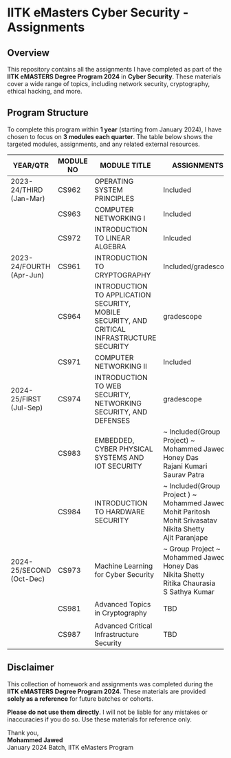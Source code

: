 # IITK eMasters Cyber Security - Assignments

## Overview
This repository contains all the assignments I have completed as part of the **IITK eMASTERS Degree Program 2024** in **Cyber Security**. These materials cover a wide range of topics, including network security, cryptography, ethical hacking, and more.

## Program Structure
To complete this program within **1 year** (starting from January 2024), I have chosen to focus on **3 modules each quarter**. The table below shows the targeted modules, assignments, and any related external resources.

| **YEAR/QTR**        | **MODULE NO**  | **MODULE TITLE**            | **ASSIGNMENTS**       | **EXTERNAL URL**      |  **STATUS**      |
|---------------------|----------------|-----------------------------|-----------------------|-----------------------|-----------------------|
| 2023-24/THIRD (Jan-Mar)      | CS962            | OPERATING SYSTEM PRINCIPLES         | Included     |       | ✅**COMPLETED** |
|  | CS963              | COMPUTER NETWORKING I         | Included    |       | ✅**COMPLETED**|
|  | CS972              | INTRODUCTION TO LINEAR ALGEBRA         | Inlcuded     |        | ✅**COMPLETED**|
| 2023-24/FOURTH (Apr-Jun) | CS961            | INTRODUCTION TO CRYPTOGRAPHY        | Included/gradescope     |       | ✅**COMPLETED**|
|  | CS964              | INTRODUCTION TO APPLICATION SECURITY, MOBILE SECURITY, AND CRITICAL INFRASTRUCTURE SECURITY        | gradescope     |       | ✅**COMPLETED**|
|   | CS971              | COMPUTER NETWORKING II        | Included     |       | ✅**COMPLETED**|
| 2024-25/FIRST (Jul-Sep) | CS974              | INTRODUCTION TO WEB SECURITY, NETWORKING SECURITY, AND DEFENSES         | gradescope      |       | ✅**COMPLETED**|
|   |CS983              | EMBEDDED, CYBER PHYSICAL SYSTEMS AND IOT SECURITY         | ~ Included(Group Project) ~ <br>Mohammed Jawed<br> Honey Das<br>Rajani Kumari<br>Saurav Patra    | [Video Presentation](https://www.youtube.com/watch?v=tK_jPE3XKwE)       | ✅**COMPLETED**|
|   | CS984              | INTRODUCTION TO HARDWARE SECURITY        | ~ Included(Group Project ) ~ <br>Mohammed Jawed<br>Mohit Paritosh<br>Mohit Srivasatav<br>Nikita Shetty<br>Ajit Paranjape     |       | ✅**COMPLETED**|
| 2024-25/SECOND (Oct-Dec) | CS973     | Machine Learning for Cyber Security       | ~ Group Project ~<br>Mohammed Jawed<br> Honey Das<br> Nikita Shetty<br>Ritika Chaurasia<br>S Sathya Kumar |      |🟡**INPROGRESS** |
|   | CS981            |  Advanced Topics in Cryptography        | TBD    |      |🟡**INPROGRESS** |
|   | CS987             | Advanced Critical Infrastructure Security        | TBD   |    |🟡**INPROGRESS** |

## Disclaimer
This collection of homework and assignments was completed during the **IITK eMASTERS Degree Program 2024**. These materials are provided **solely as a reference** for future batches or cohorts.

**Please do not use them directly**. I will not be liable for any mistakes or inaccuracies if you do so. Use these materials for reference only.

Thank you,  
**Mohammed Jawed**  
January 2024 Batch, IITK eMasters Program
